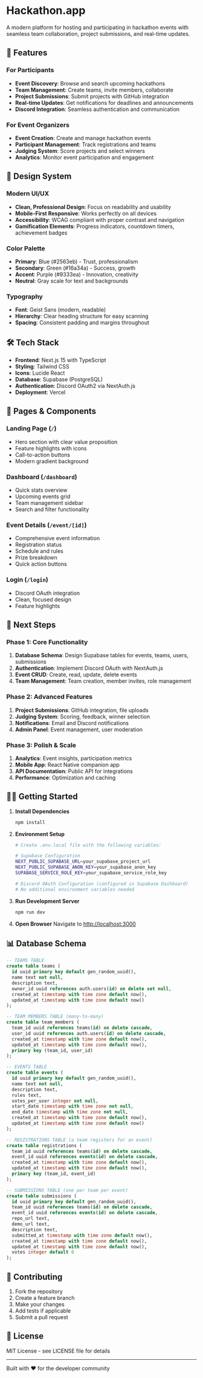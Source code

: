 # Hackathon.app

A modern platform for hosting and participating in hackathon events with seamless team collaboration, project submissions, and real-time updates.

## 🚀 Features

### For Participants
- **Event Discovery**: Browse and search upcoming hackathons
- **Team Management**: Create teams, invite members, collaborate
- **Project Submissions**: Submit projects with GitHub integration
- **Real-time Updates**: Get notifications for deadlines and announcements
- **Discord Integration**: Seamless authentication and communication

### For Event Organizers
- **Event Creation**: Create and manage hackathon events
- **Participant Management**: Track registrations and teams
- **Judging System**: Score projects and select winners
- **Analytics**: Monitor event participation and engagement

## 🎨 Design System

### Modern UI/UX
- **Clean, Professional Design**: Focus on readability and usability
- **Mobile-First Responsive**: Works perfectly on all devices
- **Accessibility**: WCAG compliant with proper contrast and navigation
- **Gamification Elements**: Progress indicators, countdown timers, achievement badges

### Color Palette
- **Primary**: Blue (#2563eb) - Trust, professionalism
- **Secondary**: Green (#16a34a) - Success, growth
- **Accent**: Purple (#9333ea) - Innovation, creativity
- **Neutral**: Gray scale for text and backgrounds

### Typography
- **Font**: Geist Sans (modern, readable)
- **Hierarchy**: Clear heading structure for easy scanning
- **Spacing**: Consistent padding and margins throughout

## 🛠️ Tech Stack

- **Frontend**: Next.js 15 with TypeScript
- **Styling**: Tailwind CSS
- **Icons**: Lucide React
- **Database**: Supabase (PostgreSQL)
- **Authentication**: Discord OAuth2 via NextAuth.js
- **Deployment**: Vercel

## 📱 Pages & Components

### Landing Page (`/`)
- Hero section with clear value proposition
- Feature highlights with icons
- Call-to-action buttons
- Modern gradient background

### Dashboard (`/dashboard`)
- Quick stats overview
- Upcoming events grid
- Team management sidebar
- Search and filter functionality

### Event Details (`/event/[id]`)
- Comprehensive event information
- Registration status
- Schedule and rules
- Prize breakdown
- Quick action buttons

### Login (`/login`)
- Discord OAuth integration
- Clean, focused design
- Feature highlights

## 🚧 Next Steps

### Phase 1: Core Functionality
1. **Database Schema**: Design Supabase tables for events, teams, users, submissions
2. **Authentication**: Implement Discord OAuth with NextAuth.js
3. **Event CRUD**: Create, read, update, delete events
4. **Team Management**: Team creation, member invites, role management

### Phase 2: Advanced Features
1. **Project Submissions**: GitHub integration, file uploads
2. **Judging System**: Scoring, feedback, winner selection
3. **Notifications**: Email and Discord notifications
4. **Admin Panel**: Event management, user moderation

### Phase 3: Polish & Scale
1. **Analytics**: Event insights, participation metrics
2. **Mobile App**: React Native companion app
3. **API Documentation**: Public API for integrations
4. **Performance**: Optimization and caching

## 🏃‍♂️ Getting Started

1. **Install Dependencies**
   ```bash
   npm install
   ```

2. **Environment Setup**
   ```bash
   # Create .env.local file with the following variables:
   
   # Supabase Configuration
   NEXT_PUBLIC_SUPABASE_URL=your_supabase_project_url
   NEXT_PUBLIC_SUPABASE_ANON_KEY=your_supabase_anon_key
   SUPABASE_SERVICE_ROLE_KEY=your_supabase_service_role_key
   
   # Discord OAuth Configuration (configured in Supabase Dashboard)
   # No additional environment variables needed
   ```

3. **Run Development Server**
   ```bash
   npm run dev
   ```

4. **Open Browser**
   Navigate to [http://localhost:3000](http://localhost:3000)

## 📊 Database Schema

```sql
-- TEAMS TABLE
create table teams (
  id uuid primary key default gen_random_uuid(),
  name text not null,
  description text,
  owner_id uuid references auth.users(id) on delete set null,
  created_at timestamp with time zone default now(),
  updated_at timestamp with time zone default now()
);

-- TEAM MEMBERS TABLE (many-to-many)
create table team_members (
  team_id uuid references teams(id) on delete cascade,
  user_id uuid references auth.users(id) on delete cascade,
  created_at timestamp with time zone default now(),
  updated_at timestamp with time zone default now(),
  primary key (team_id, user_id)
);

-- EVENTS TABLE
create table events (
  id uuid primary key default gen_random_uuid(),
  name text not null,
  description text,
  rules text,
  votes_per_user integer not null,
  start_date timestamp with time zone not null,
  end_date timestamp with time zone not null,
  created_at timestamp with time zone default now(),
  updated_at timestamp with time zone default now()
);

-- REGISTRATIONS TABLE (a team registers for an event)
create table registrations (
  team_id uuid references teams(id) on delete cascade,
  event_id uuid references events(id) on delete cascade,
  created_at timestamp with time zone default now(),
  updated_at timestamp with time zone default now(),
  primary key (team_id, event_id)
);

-- SUBMISSIONS TABLE (one per team per event)
create table submissions (
  id uuid primary key default gen_random_uuid(),
  team_id uuid references teams(id) on delete cascade,
  event_id uuid references events(id) on delete cascade,
  repo_url text,
  demo_url text,
  description text,
  submitted_at timestamp with time zone default now(),
  created_at timestamp with time zone default now(),
  updated_at timestamp with time zone default now(),
  votes integer default 0
);
```

## 🤝 Contributing

1. Fork the repository
2. Create a feature branch
3. Make your changes
4. Add tests if applicable
5. Submit a pull request

## 📄 License

MIT License - see LICENSE file for details

---

Built with ❤️ for the developer community
